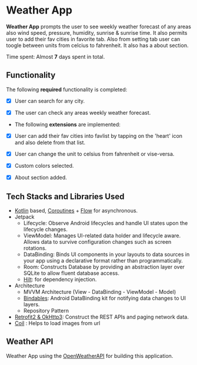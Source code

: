 # Weather App



**Weather App**  prompts the user to see weekly weather forecast of any areas also wind speed, pressure, humidity, sunrise & sunrise time. It also permits user to add their fav cities in favorite tab. Also from setting tab user can toogle between units from celcius to fahrenheit. It also has a about section.

Time spent: Almost **7** days spent in total.

## Functionality

The following **required** functionality is completed:

* [x] User can search for any city.
* [x] The user can check any areas weekly weather forecast.


* The following **extensions** are implemented:

* [x] User can add their fav cities into favlist by tapping on the 'heart' icon and also delete from that list.
* [x] User can change the unit to celsius from fahrenheit or vise-versa. 
* [x] Custom colors selected.
* [x] About section added.  



## Tech Stacks and Libraries Used

- [Kotlin](https://kotlinlang.org/) based, [Coroutines](https://github.com/Kotlin/kotlinx.coroutines) + [Flow](https://kotlin.github.io/kotlinx.coroutines/kotlinx-coroutines-core/kotlinx.coroutines.flow/) for asynchronous.
- Jetpack
    - Lifecycle: Observe Android lifecycles and handle UI states upon the lifecycle changes.
    - ViewModel: Manages UI-related data holder and lifecycle aware. Allows data to survive configuration changes such as screen rotations.
    - DataBinding: Binds UI components in your layouts to data sources in your app using a declarative format rather than programmatically.
    - Room: Constructs Database by providing an abstraction layer over SQLite to allow fluent database access.
    - [Hilt](https://dagger.dev/hilt/): for dependency injection.
- Architecture
    - MVVM Architecture (View - DataBinding - ViewModel - Model)
    - [Bindables](https://github.com/skydoves/bindables): Android DataBinding kit for notifying data changes to UI layers.
    - Repository Pattern
- [Retrofit2 & OkHttp3](https://github.com/square/retrofit): Construct the REST APIs and paging network data.
- [Coil](https://github.com/coil-kt/coil) : Helps to load images from url

## Weather API

Weather App using the [OpenWeatherAPI](https://openweathermap.org/) for building this application.







